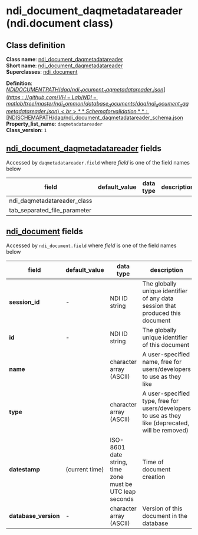 # ndi_document_daqmetadatareader (ndi.document class)

## Class definition

**Class name**: [ndi_document_daqmetadatareader](ndi_document_daqmetadatareader.md)<br>
**Short name**: [ndi_document_daqmetadatareader](ndi_document_daqmetadatareader.md)<br>
**Superclasses**: [ndi_document](../ndi_document.md)

**Definition**: [$NDIDOCUMENTPATH/daq/ndi_document_daqmetadatareader.json](https://github.com/VH-Lab/NDI-matlab/tree/master/ndi_common/database_documents/daq/ndi_document_daqmetadatareader.json)<br>
**Schema for validation**: [$NDISCHEMAPATH/daq/ndi_document_daqmetadatareader_schema.json](https://github.com/VH-Lab/NDI-matlab/tree/master/ndi_common/schema_documents/daq/ndi_document_daqmetadatareader_schema.json)<br>
**Property_list_name**: `daqmetadatareader`<br>
**Class_version**: `1`<br>


## [ndi_document_daqmetadatareader](ndi_document_daqmetadatareader.md) fields

Accessed by `daqmetadatareader.field` where *field* is one of the field names below

| field | default_value | data type | description |
| --- | --- | --- | --- |
| ndi_daqmetadatareader_class |  |  |  |
| tab_separated_file_parameter |  |  |  |


## [ndi_document](../ndi_document.md) fields

Accessed by `ndi_document.field` where *field* is one of the field names below

| field | default_value | data type | description |
| --- | --- | --- | --- |
| **session_id** | - | NDI ID string | The globally unique identifier of any data session that produced this document |
| **id** | - | NDI ID string | The globally unique identifier of this document |
| **name** |  | character array (ASCII) | A user-specified name, free for users/developers to use as they like |
| **type** |  | character array (ASCII) | A user-specified type, free for users/developers to use as they like (deprecated, will be removed) |
| **datestamp** | (current time) | ISO-8601 date string, time zone must be UTC leap seconds | Time of document creation |
| **database_version** | - | character array (ASCII) | Version of this document in the database |


